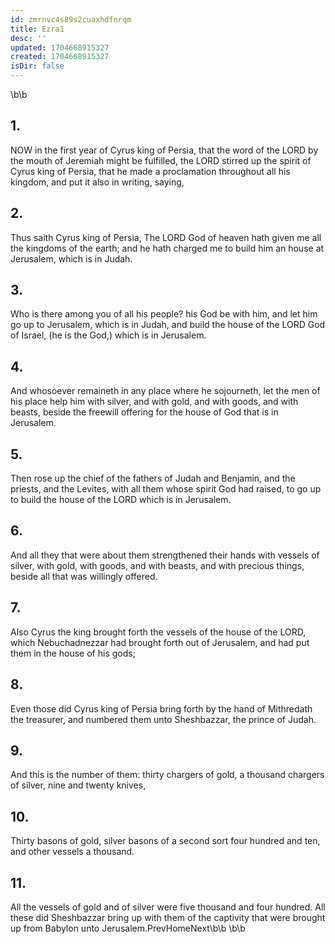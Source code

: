 ```yaml
---
id: zmrnvc4s89s2cuaxhdfnrqm
title: Ezra1
desc: ''
updated: 1704668915327
created: 1704668915327
isDir: false
---
```

\b\b
## 1.
NOW in the first year of Cyrus king of Persia, that the word of the LORD by the mouth of Jeremiah might be fulfilled, the LORD stirred up the spirit of Cyrus king of Persia, that he made a proclamation throughout all his kingdom, and put it also in writing, saying,
## 2.
Thus saith Cyrus king of Persia, The LORD God of heaven hath given me all the kingdoms of the earth; and he hath charged me to build him an house at Jerusalem, which is in Judah.
## 3.
Who is there among you of all his people?  his God be with him, and let him go up to Jerusalem, which is in Judah, and build the house of the LORD God of Israel, (he is the God,) which is in Jerusalem.
## 4.
And whosoever remaineth in any place where he sojourneth, let the men of his place help him with silver, and with gold, and with goods, and with beasts, beside the freewill offering for the house of God that is in Jerusalem.
## 5.
Then rose up the chief of the fathers of Judah and Benjamin, and the priests, and the Levites, with all them whose spirit God had raised, to go up to build the house of the LORD which is in Jerusalem.
## 6.
And all they that were about them strengthened their hands with vessels of silver, with gold, with goods, and with beasts, and with precious things, beside all that was willingly offered.
## 7.
Also Cyrus the king brought forth the vessels of the house of the LORD, which Nebuchadnezzar had brought forth out of Jerusalem, and had put them in the house of his gods;
## 8.
Even those did Cyrus king of Persia bring forth by the hand of Mithredath the treasurer, and numbered them unto Sheshbazzar, the prince of Judah.
## 9.
And this is the number of them: thirty chargers of gold, a thousand chargers of silver, nine and twenty knives,
## 10.
Thirty basons of gold, silver basons of a second sort four hundred and ten, and other vessels a thousand.
## 11.
All the vessels of gold and of silver were five thousand and four hundred.  All these did Sheshbazzar bring up with them of the captivity that were brought up from Babylon unto Jerusalem.PrevHomeNext\b\b&nbsp;\b\b
